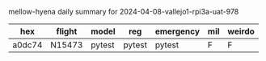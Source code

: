 mellow-hyena daily summary for 2024-04-08-vallejo1-rpi3a-uat-978

|hex|flight|model|reg|emergency|mil|weirdo|
|--|--|--|--|--|--|--|
|a0dc74|N15473|pytest|pytest|pytest|F|F|
